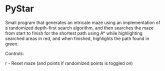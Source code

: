 # PyStar

Small program that generates an intricate maze using an implementation of a randomized depth-first search algorithm, and then searches the maze from start to finish for the shortest path using A* while highlighting searched areas in red, and when finished, highlights the path found in green.

Controls:

r - Reset maze (and points if randomized points is toggled on)

